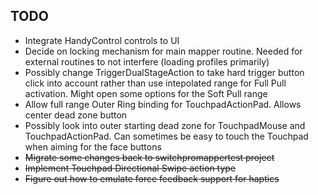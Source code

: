## TODO

* Integrate HandyControl controls to UI
* Decide on locking mechanism for main mapper routine. Needed for external
routines to not interfere (loading profiles primarily)
* Possibly change TriggerDualStageAction to take hard trigger button
click into account rather than use intepolated range for Full Pull activation.
Might open some options for the Soft Pull range
* Allow full range Outer Ring binding for TouchpadActionPad.
Allows center dead zone button
* Possibly look into outer starting dead zone for TouchpadMouse and
TouchpadActionPad. Can sometimes be easy to touch the Touchpad when
aiming for the face buttons
* ~~Migrate some changes back to switchpromappertest project~~
* ~~Implement Touchpad Directional Swipe action type~~
* ~~Figure out how to emulate force feedback support for haptics~~

